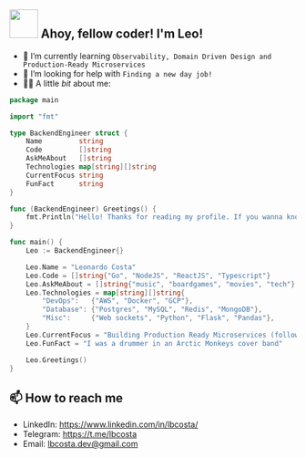 <h2>
  <img src="https://media.tenor.com/TCMWkxIkF9IAAAAi/dancing-gopher.gif" width="50">
   Ahoy, fellow coder! I'm Leo!
</h2>

- 🌱 I’m currently learning `Observability, Domain Driven Design and Production-Ready Microservices`
- 🤔 I’m looking for help with `Finding a new day job!`
- 👨‍💻 A little _bit_ about me:

```go
package main

import "fmt"

type BackendEngineer struct {
	Name         string
	Code         []string
	AskMeAbout   []string
	Technologies map[string][]string
	CurrentFocus string
	FunFact      string
}

func (BackendEngineer) Greetings() {
	fmt.Println("Hello! Thanks for reading my profile. If you wanna know more about me, my contacts are listed below 😁")
}

func main() {
	Leo := BackendEngineer{}

	Leo.Name = "Leonardo Costa"
	Leo.Code = []string{"Go", "NodeJS", "ReactJS", "Typescript"}
	Leo.AskMeAbout = []string{"music", "boardgames", "movies", "tech"}
	Leo.Technologies = map[string][]string{
		"DevOps":   {"AWS", "Docker", "GCP"},
		"Database": {"Postgres", "MySQL", "Redis", "MongoDB"},
		"Misc":     {"Web sockets", "Python", "Flask", "Pandas"},
	}
	Leo.CurrentFocus = "Building Production Ready Microservices (following Susan J. Fowler checklist)"
	Leo.FunFact = "I was a drummer in an Arctic Monkeys cover band"

	Leo.Greetings()
}

```

<h2> 📫 How to reach me </h2>

- LinkedIn: https://www.linkedin.com/in/lbcosta/
- Telegram: https://t.me/lbcosta
- Email: lbcosta.dev@gmail.com
